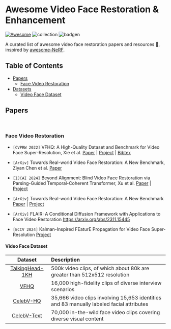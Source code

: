 # Awesome Video Face Restoration & Enhancement
[![Awesome](https://cdn.rawgit.com/sindresorhus/awesome/d7305f38d29fed78fa85652e3a63e154dd8e8829/media/badge.svg)](https://github.com/sindresorhus/awesome) ![collection](https://img.shields.io/badge/Collection-Keep%20Updating-green) ![badgen](https://api.infinitescript.com/badgen/count?name=hzxie/badgen&ltext=%20Visitors)


A curated list of awesome video face restoration  papers and resources :whale:, inspired by [awesome-NeRF](https://github.com/yenchenlin/awesome-NeRF). 



## Table of Contents

- [Papers](#papers)
  - [Face Video Restoration](#face-video-restoration)
- [Datasets](#datasets)
    - [Video Face Dataset](#video-face-dataset)



## Papers



&nbsp;

### Face Video Restoration

- `[CVPRW 2022]` VFHQ: A High-Quality Dataset and Benchmark for Video Face Super-Resolution, Xie et al. [Paper](https://arxiv.org/abs/2205.03409) | [Project](https://liangbinxie.github.io/projects/vfhq/) | [Bibtex](./facebib.bib#L100-L105)


- `[ArXiv]` Towards Real-world Video Face Restoration: A New Benchmark, Ziyan Chen et al. [Paper]([https://arxiv.org/abs/2205.03409](https://arxiv.org/pdf/2404.19500))


- `[IJCAI 2024]` Beyond Alignment: Blind Video Face Restoration via Parsing-Guided Temporal-Coherent Transformer, Xu et al. [Paper](https://arxiv.org/abs/2404.13640) | [Project](https://kepengxu.github.io/projects/pgtformer)

- `[ArXiv]` Towards Real-world Video Face Restoration: A New Benchmark [Paper](http://arxiv.org/abs/2404.19500) | [Project](https://github.com/ziyannchen/VFRxBenchmark)

- `[ArXiv]` FLAIR: A Conditional Diffusion Framework with Applications to Face Video Restoration https://arxiv.org/abs/2311.15445
- `[ECCV 2024]` Kalman-Inspired FEaturE Propagation for Video Face Super-Resolution [Project](https://jnjaby.github.io/projects/KEEP/)


#### Video Face Dataset
| Dataset | Description |
| :---: | :----------    |
| [TalkingHead-1KH](https://github.com/tcwang0509/TalkingHead-1KH)  | 500k video clips, of which about 80k are greater than 512x512 resolution |
| [VFHQ](https://liangbinxie.github.io/projects/vfhq)  | 16,000 high-fidelity clips of diverse interview scenarios |
| [CelebV-HQ](https://celebv-hq.github.io/)  | 35,666 video clips involving 15,653 identities and 83 manually labeled facial attributes |
| [CelebV-Text](https://celebv-text.github.io/)  | 70,000 in-the-wild face video clips covering diverse visual content |



